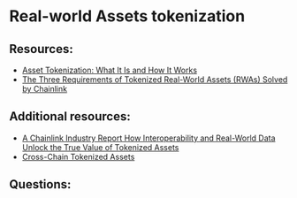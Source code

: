 # Real-world Assets tokenization

## Resources:

* [Asset Tokenization: What It Is and How It Works](https://chain.link/education/asset-tokenization)
* [The Three Requirements of Tokenized Real-World Assets (RWAs) Solved by Chainlink](https://blog.chain.link/stages-enriching-real-world-assets/)


## Additional resources:

* [A Chainlink Industry Report How Interoperability and Real-World Data Unlock the True Value of Tokenized Assets](https://pages.chain.link/hubfs/e/definitive-guide-to-tokenized-assets.pdf)
* [Cross-Chain Tokenized Assets](https://chain.link/education-hub/cross-chain-tokenized-assets)


## Questions:
